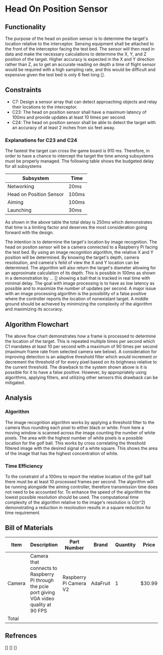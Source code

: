 # Head On Position Sensor
## Functionality
The purpose of the head on position sensor is to determine the target's location relative to the interceptor. Sensing equipment shall be attached to the front of the interceptor facing the test bed. The sensor will then read in data and make the necessary calculations to determine the X, Y, and Z position of the target. Higher accuracy is expected in the X and Y direction rather than Z, as to get an accurate reading on depth a time of flight sensor would be required with a high sampling rate, and this would be difficult and expensive given the test bed is only 6 feet long [].
## Constraints
* C7: Design a sensor array that can detect approaching objects and relay their locations to the interceptor.
* C23: The head on position sensor shall have a maximum latency of 100ms and provide updates at least 10 times per second.
* C24: The head on position  sensor shall be able to detect the target with an accuracy of at least 2 inches from six feet away.
### Explanations for C23 and C24
The fastest the target can cross the game board is 910 ms. Therefore, in order to have a chance to intercept the target the time among subsystems must be properly managed. The following table shows the budgeted delay for all subsystems

| Subsystem    | Time |
| -------- | ------- |
| Networking  | 20ms    |
| Head on Position Sensor | 100ms     |
| Aiming    | 100ms    |
| Launching | 30ms |

As shown in the above table the total delay is 250ms which demonstrates that time is a limiting factor and deserves the most consideration going forward with the design.

The intention is to determine the target's location by image recognition. The head on positon sensor will be a camera connected to a Raspberry Pi facing the test bed. By using an image recognition algorithm, the relative X and Y position will be determined. By knowing the target's depth, camera resoloution, and camera's feild of view the X and Y location can be determined. The algorithm will also return the target's diameter allowing for an approximate calculation of its depth. This is possible in 100ms as shown in a demonstration by ... [] showing a ball that is tracked in real time with minimal delay. The goal with image processing is to have as low latency as possible and to maximize the number of updates per second. A major issue with an image processing algorithm is the possibility of a false positive where the controller reports the location of nonexistant target. A middle ground should be achieved by minimizing the complexity of the algorithm and maximizing its accuracy. 
## Algorithm Flowchart
The above flow chart demonstrates how a frame is processed to determine the location of the target. This is repeated multiple times per second which C1 mandates at least 10 per second with a maximum of 90 times per second (maximum frame rate from selected camera see below). A consideration for improving detection is an adaptive threshold filter which would increment or decrement the threshold of for every pixel based on its brighness relative to the current threshold. The drawback to the system shown above is it is possible for it to have a false positive. However, by appropriately using algorithms, applying filters, and utilizing other sensors this drawback can be mitigated.    
## Analysis
### Algorithm
The image recognition algorithm works by applying a threshold filter to the camera thus rounding each pixel to either black or white. From here a moving window is scanned across the image counting the number of white pixels. The area with the highest number of white pixels is a possible location for the golf ball. This works by cross correlating the threshold filtered image with the desired signal of a white square. This shows the area of the image that has the highest concentration of white.
### Time Efficiency
To the constraint of a 100ms to report the relative location of the golf ball there must be at least 10 processed frames per second. The algorithm will be running alongside the aiming controller, therefore transmission time does not need to be accounted for. To enhance the speed of the algorithm the lowest possible resolution should be used. The computational time complexity of the algorithm relative to the image's resolution is O(n^2) demonstrating a reduction in resoloution results in a square reduction for time requirement.
## Bill of Materials
| Item | Description | Part Number | Brand | Quantity | Price | Total |
| --- | --- | --- | --- | --- | --- | --- | 
|Camera|Camera that connects to Raspberry Pi through the pcie port giving VGA video quality at 90 FPS|Raspberry Pi Camera V2|AdaFruit|1|$30.99|$30.99|
|Total| | | | | | |$30.99|

## Refrences
[]
[]
[]

